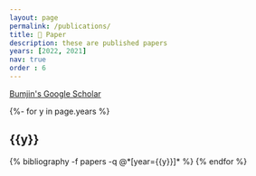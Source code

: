 ```yaml
---
layout: page
permalink: /publications/
title: 📃 Paper
description: these are published papers
years: [2022, 2021]
nav: true
order : 6
---
```


<a href="https://scholar.google.co.kr/citations?user=XzIXaxoAAAAJ&hl=ko"> Bumjin's Google Scholar </a>

<!-- _pages/publications.md -->
<div class="publications">

{%- for y in page.years %}
  <h2 class="year">{{y}}</h2>
  {% bibliography -f papers -q @*[year={{y}}]* %}
{% endfor %}

</div>
